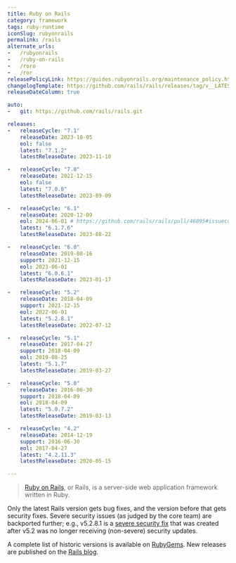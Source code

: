 ```yaml
---
title: Ruby on Rails
category: framework
tags: ruby-runtime
iconSlug: rubyonrails
permalink: /rails
alternate_urls:
-   /rubyonrails
-   /ruby-on-rails
-   /roro
-   /ror
releasePolicyLink: https://guides.rubyonrails.org/maintenance_policy.html
changelogTemplate: https://github.com/rails/rails/releases/tag/v__LATEST__
releaseDateColumn: true

auto:
-   git: https://github.com/rails/rails.git

releases:
-   releaseCycle: "7.1"
    releaseDate: 2023-10-05
    eol: false
    latest: "7.1.2"
    latestReleaseDate: 2023-11-10

-   releaseCycle: "7.0"
    releaseDate: 2021-12-15
    eol: false
    latest: "7.0.8"
    latestReleaseDate: 2023-09-09

-   releaseCycle: "6.1"
    releaseDate: 2020-12-09
    eol: 2024-06-01 # https://github.com/rails/rails/pull/46895#issuecomment-1673353127
    latest: "6.1.7.6"
    latestReleaseDate: 2023-08-22

-   releaseCycle: "6.0"
    releaseDate: 2019-08-16
    support: 2021-12-15
    eol: 2023-06-01
    latest: "6.0.6.1"
    latestReleaseDate: 2023-01-17

-   releaseCycle: "5.2"
    releaseDate: 2018-04-09
    support: 2021-12-15
    eol: 2022-06-01
    latest: "5.2.8.1"
    latestReleaseDate: 2022-07-12

-   releaseCycle: "5.1"
    releaseDate: 2017-04-27
    support: 2018-04-09
    eol: 2019-08-25
    latest: "5.1.7"
    latestReleaseDate: 2019-03-27

-   releaseCycle: "5.0"
    releaseDate: 2016-06-30
    support: 2018-04-09
    eol: 2018-04-09
    latest: "5.0.7.2"
    latestReleaseDate: 2019-03-13

-   releaseCycle: "4.2"
    releaseDate: 2014-12-19
    support: 2016-06-30
    eol: 2017-04-27
    latest: "4.2.11.3"
    latestReleaseDate: 2020-05-15

---
```


>[Ruby on Rails](https://rubyonrails.org/), or Rails, is a server-side web application framework
> written in Ruby.

Only the latest Rails version gets bug fixes, and the version before that gets security fixes.
Severe security issues (as judged by the core team) are backported further; e.g., v5.2.8.1 is a
[severe security fix](https://rubyonrails.org/2022/7/12/Rails-Versions-7-0-3-1-6-1-6-1-6-0-5-1-and-5-2-8-1-have-been-released)
that was created after v5.2 was no longer receiving (non-severe) security updates.

A complete list of historic versions is available on [RubyGems](https://rubygems.org/gems/rails/versions).
New releases are published on the [Rails blog](https://rubyonrails.org/category/releases).
